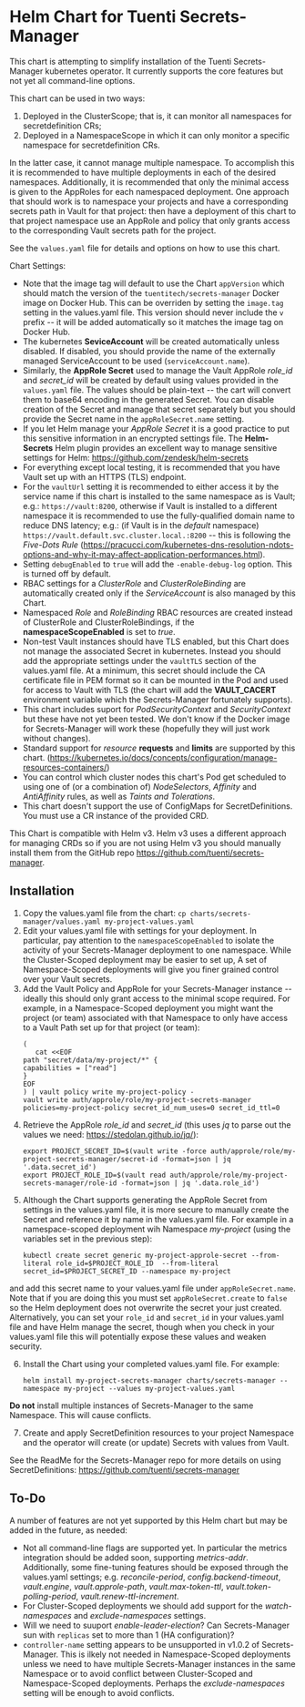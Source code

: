 Helm Chart for Tuenti Secrets-Manager
=====================================

This chart is attempting to simplify installation of the Tuenti Secrets-Manager kubernetes operator.  It currently supports the core features but not yet all command-line options.

This chart can be used in two ways:
   1) Deployed in the ClusterScope; that is, it can monitor all namespaces for secretdefinition CRs;
   2) Deployed in a NamespaceScope in which it can only monitor a specific namespace for secretdefinition CRs.

In the latter case, it cannot manage multiple namespace.  To accomplish this it is recommended to have multiple deployments in each of the desired namespaces.  Additionally, it is recommended that only the minimal access is given to the AppRoles for each namespaced deployment.  One approach that should work is to namespace your projects and have a corresponding secrets path in Vault for that project: then have a deployment of this chart to that project namespace use an AppRole and policy that only grants access to the corresponding Vault secrets path for the project.

See the `values.yaml` file for details and options on how to use this chart.

Chart Settings:
 - Note that the image tag will default to use the Chart `appVersion` which should match the version of the `tuentitech/secrets-manager`  Docker image on Docker Hub.  This can be overriden by setting the `image.tag` setting in the values.yaml file.  This version should never include the `v` prefix -- it will be added automatically so it matches the image tag on Docker Hub.
 - The kubernetes **SeviceAccount** will be created automatically unless disabled.  If disabled, you should provide the name of the externally managed ServiceAccount to be used (`serviceAccount.name`).
 - Similarly, the **AppRole Secret** used to manage the Vault AppRole *role_id* and *secret_id* will be created by default using values provided in the `values.yaml` file.  The values should be plain-text -- the cart will convert them to base64 encoding in the generated Secret.  You can disable creation of the Secret and manage that secret separately but you should provide the Secret name in the `appRoleSecret.name` setting.
 - If you let Helm manage your *AppRole Secret* it is a good practice to put this sensitive information in an encrypted settings file.  The **Helm-Secrets** Helm plugin provides an excellent way to manage sensitive settings for Helm:  https://github.com/zendesk/helm-secrets
 - For everything except local testing, it is recommended that you have Vault set up with an HTTPS (TLS) endpoint.
 - For the `vaultUrl` setting it is recommended to either access it by the service name if this chart is installed to the same namespace as is Vault; e.g.: `https://vault:8200`, otherwise if Vault is installed to a different namespace it is recommended to use the fully-qualified domain name to reduce DNS latency; e.g.: (if Vault is in the *default* namespace) `https://vault.default.svc.cluster.local.:8200` -- this is following the *Five-Dots Rule* (https://pracucci.com/kubernetes-dns-resolution-ndots-options-and-why-it-may-affect-application-performances.html).
 - Setting `debugEnabled` to `true` will add the `-enable-debug-log` option.  This is turned off by default.
 - RBAC settings for a _ClusterRole_ and _ClusterRoleBinding_ are automatically created only if the _ServiceAccount_ is also managed by this Chart.
 - Namespaced _Role_ and _RoleBinding_ RBAC resources are created instead of ClusterRole and ClusterRoleBindings, if the **namespaceScopeEnabled** is set to *true*.
 - Non-test Vault instances should have TLS enabled, but this Chart does not manage the associated Secret in kubernetes.  Instead you should add the appropriate settings under the `vaultTLS` section of the values.yaml file.  At a minimum, this secret should include the CA certificate file in PEM format so it can be mounted in the Pod and used for access to Vault with TLS (the chart will add the **VAULT_CACERT** environment variable which the Secrets-Manager fortunately supports).
 - This chart includes suport for *PodSecurityContext* and *SecurityContext* but these have not yet been tested.  We don't know if the Docker image for Secrets-Manager will work these (hopefully they will just work without changes).
 - Standard support for *resource* **requests** and **limits** are supported by this chart. (https://kubernetes.io/docs/concepts/configuration/manage-resources-containers/)
 - You can control which cluster nodes this chart's Pod get scheduled to using one of (or a combination of) *NodeSelectors*, *Affinity* and *AntiAffinity* rules, as well as *Taints and Tolerations*.
 - This chart doesn't support the use of ConfigMaps for SecretDefinitions.  You must use a CR instance of the provided CRD.

 This Chart is compatible with Helm v3.  Helm v3 uses a different approach for managing CRDs so if you are not using Helm v3 you should manually install them from the GitHub repo https://github.com/tuenti/secrets-manager.

 Installation
 ------------

1. Copy the values.yaml file from the chart:
   `cp charts/secrets-manager/values.yaml my-project-values.yaml`
2. Edit your values.yaml file with settings for your deployment.  In particular, pay attention to the `namespaceScopeEnabled` to isolate the activity of your Secrets-Manager deployment to one namespace.  While the Cluster-Scoped deployment may be easier to set up, A set of Namespace-Scoped deployments will give you finer grained control over your Vault secrets.
3. Add the Vault Policy and AppRole for your Secrets-Manager instance -- ideally this should only grant access to the minimal scope required.  For example, in a Namespace-Scoped deployment you might want the project (or team) associated with that Namespace to only have access to a Vault Path set up for that project (or team):
   ```
   (
      cat <<EOF
   path "secret/data/my-project/*" {
   capabilities = ["read"]
   }
   EOF
   ) | vault policy write my-project-policy -
   vault write auth/approle/role/my-project-secrets-manager policies=my-project-policy secret_id_num_uses=0 secret_id_ttl=0
   ```
4. Retrieve the AppRole *role_id* and *secret_id* (this uses *jq* to parse out the values we need: https://stedolan.github.io/jq/):
   ```
   export PROJECT_SECRET_ID=$(vault write -force auth/approle/role/my-project-secrets-manager/secret-id -format=json | jq '.data.secret_id')
   export PROJECT_ROLE_ID=$(vault read auth/approle/role/my-project-secrets-manager/role-id -format=json | jq '.data.role_id')
   ```
5. Although the Chart supports generating the AppRole Secret from settings in the values.yaml file, it is more secure to manually create the Secret and reference it by name in the values.yaml file.  For example in a namespace-scoped deployment wih Namespace *my-project* (using the variables set in the previous step):
   ```
   kubectl create secret generic my-project-approle-secret --from-literal role_id=$PROJECT_ROLE_ID  --from-literal secret_id=$PROJECT_SECRET_ID --namespace my-project
   ```
and add this secret name to your values.yaml file under `appRoleSecret.name`.  Note that if you are doing this you must set `appRoleSecret.create` to `false` so the Helm deployment does not overwrite the secret your just created.  Alternatively, you can set your `role_id` and `secret_id` in your values.yaml file and have Helm manage the secret, though when you check in your values.yaml file this will potentially expose these values and weaken security.

6. Install the Chart using your completed values.yaml file.  For example:
   ```
   helm install my-project-secrets-manager charts/secrets-manager --namespace my-project --values my-project-values.yaml
   ```
  **Do not** install multiple instances of Secrets-Manager to the same Namespace.  This will cause conflicts.

7. Create and apply SecretDefinition resources to your project Namespace and the operator will create (or update) Secrets with values from Vault.

See the ReadMe for the Secrets-Manager repo for more details on using SecretDefinitions:  https://github.com/tuenti/secrets-manager

To-Do
-----
A number of features are not yet supported by this Helm chart but may be added in the future, as needed:
 - Not all command-line flags are supported yet.  In particular the metrics integration should be added soon, supporting *metrics-addr*.  Additionally, some fine-tuning features should be exposed through the values.yaml settings; e.g. *reconcile-period*, *config.backend-timeout*, *vault.engine*, *vault.approle-path*, *vault.max-token-ttl*, *vault.token-polling-period*, *vault.renew-ttl-increment*.
 - For Cluster-Scoped deployments we should add support for the *watch-namespaces* and *exclude-namespaces* settings.
 - Will we need to suuport *enable-leader-election*?  Can Secrets-Manager sun with `replicas` set to more than 1 (HA configuration)?
 - `controller-name` setting appears to be unsupported in v1.0.2 of Secrets-Manager.  This is ilkely not needed in Namespace-Scoped deployments unless we need to have multiple Secrets-Manager instances in the same Namespace or to avoid conflict between Cluster-Scoped and Namespace-Scoped deployments.  Perhaps the *exclude-namespaces* setting will be enough to avoid conflicts.